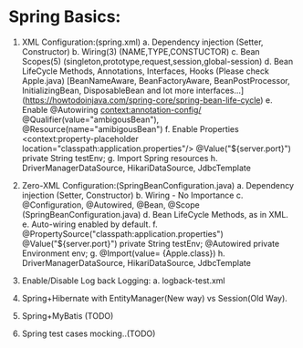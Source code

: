 Spring Basics:
==============
1. XML Configuration:(spring.xml)
	a. Dependency injection (Setter, Constructor)
	b. Wiring(3) (NAME,TYPE,CONSTUCTOR)
	c. Bean Scopes(5) (singleton,prototype,request,session,global-session)
	d. Bean LifeCycle Methods, Annotations, Interfaces, Hooks (Please check Apple.java)
		[BeanNameAware, BeanFactoryAware, BeanPostProcessor, InitializingBean, DisposableBean and lot more interfaces...]
		(https://howtodoinjava.com/spring-core/spring-bean-life-cycle)
	e. Enable @Autowiring <context:annotation-config/>
		@Qualifier(value="ambigousBean"), @Resource(name="amibigousBean")
	f. Enable Properties <context:property-placeholder location="classpath:application.properties"/>
		@Value("${server.port}") private String testEnv;
	g. Import Spring resources <import resource="spring2.xml"/>
	h. DriverManagerDataSource, HikariDataSource, JdbcTemplate

2. Zero-XML Configuration:(SpringBeanConfiguration.java)
	a. Dependency injection (Setter, Constructor)
	b. Wiring - No Importance
	c. @Configuration, @Autowired, @Bean, @Scope (SpringBeanConfiguration.java)
	d. Bean LifeCycle Methods, as in XML.
	e. Auto-wiring enabled by default.
	f. @PropertySource("classpath:application.properties")
		@Value("${server.port}") private String testEnv;
		@Autowired private Environment env;
	g. @Import(value= {Apple.class})
	h. DriverManagerDataSource, HikariDataSource, JdbcTemplate
	
3. Enable/Disable Log back Logging:
	a. logback-test.xml
4. Spring+Hibernate with EntityManager(New way) vs Session(Old Way).
5. Spring+MyBatis (TODO)
6. Spring test cases mocking..(TODO)
	
